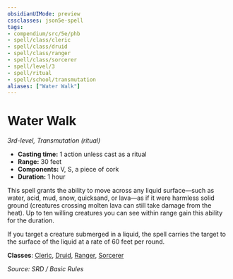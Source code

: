 ```yaml
---
obsidianUIMode: preview
cssclasses: json5e-spell
tags:
- compendium/src/5e/phb
- spell/class/cleric
- spell/class/druid
- spell/class/ranger
- spell/class/sorcerer
- spell/level/3
- spell/ritual
- spell/school/transmutation
aliases: ["Water Walk"]
---
```

# Water Walk
*3rd-level, Transmutation (ritual)*  

- **Casting time:** 1 action unless cast as a ritual
- **Range:** 30 feet
- **Components:** V, S, a piece of cork
- **Duration:** 1 hour

This spell grants the ability to move across any liquid surface—such as water, acid, mud, snow, quicksand, or lava—as if it were harmless solid ground (creatures crossing molten lava can still take damage from the heat). Up to ten willing creatures you can see within range gain this ability for the duration.

If you target a creature submerged in a liquid, the spell carries the target to the surface of the liquid at a rate of 60 feet per round.

**Classes**: [Cleric](compendium/classes/cleric.md), [Druid](compendium/classes/druid.md), [Ranger](compendium/classes/ranger.md), [Sorcerer](compendium/classes/sorcerer.md)

*Source: SRD / Basic Rules*